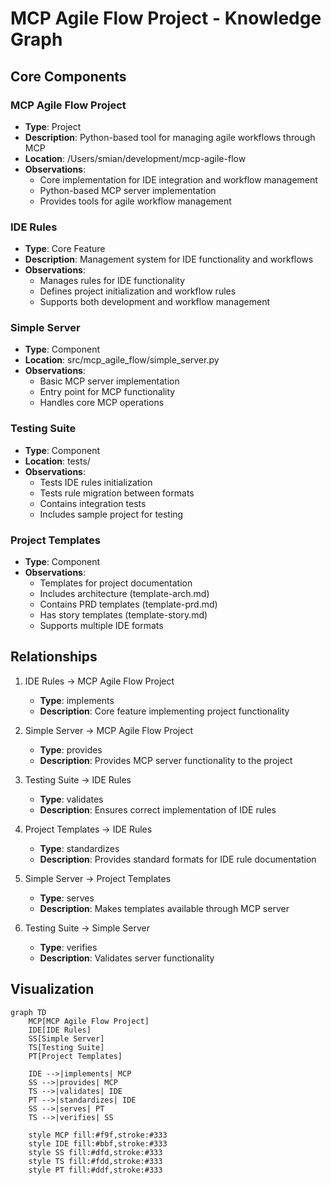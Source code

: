 # MCP Agile Flow Project - Knowledge Graph

## Core Components

### MCP Agile Flow Project
- **Type**: Project
- **Description**: Python-based tool for managing agile workflows through MCP
- **Location**: /Users/smian/development/mcp-agile-flow
- **Observations**:
  - Core implementation for IDE integration and workflow management
  - Python-based MCP server implementation
  - Provides tools for agile workflow management

### IDE Rules
- **Type**: Core Feature
- **Description**: Management system for IDE functionality and workflows
- **Observations**:
  - Manages rules for IDE functionality
  - Defines project initialization and workflow rules
  - Supports both development and workflow management

### Simple Server
- **Type**: Component
- **Location**: src/mcp_agile_flow/simple_server.py
- **Observations**:
  - Basic MCP server implementation
  - Entry point for MCP functionality
  - Handles core MCP operations

### Testing Suite
- **Type**: Component
- **Location**: tests/
- **Observations**:
  - Tests IDE rules initialization
  - Tests rule migration between formats
  - Contains integration tests
  - Includes sample project for testing

### Project Templates
- **Type**: Component
- **Observations**:
  - Templates for project documentation
  - Includes architecture (template-arch.md)
  - Contains PRD templates (template-prd.md)
  - Has story templates (template-story.md)
  - Supports multiple IDE formats

## Relationships

1. IDE Rules → MCP Agile Flow Project
   - **Type**: implements
   - **Description**: Core feature implementing project functionality

2. Simple Server → MCP Agile Flow Project
   - **Type**: provides
   - **Description**: Provides MCP server functionality to the project

3. Testing Suite → IDE Rules
   - **Type**: validates
   - **Description**: Ensures correct implementation of IDE rules

4. Project Templates → IDE Rules
   - **Type**: standardizes
   - **Description**: Provides standard formats for IDE rule documentation

5. Simple Server → Project Templates
   - **Type**: serves
   - **Description**: Makes templates available through MCP server

6. Testing Suite → Simple Server
   - **Type**: verifies
   - **Description**: Validates server functionality

## Visualization

```mermaid
graph TD
    MCP[MCP Agile Flow Project]
    IDE[IDE Rules]
    SS[Simple Server]
    TS[Testing Suite]
    PT[Project Templates]

    IDE -->|implements| MCP
    SS -->|provides| MCP
    TS -->|validates| IDE
    PT -->|standardizes| IDE
    SS -->|serves| PT
    TS -->|verifies| SS

    style MCP fill:#f9f,stroke:#333
    style IDE fill:#bbf,stroke:#333
    style SS fill:#dfd,stroke:#333
    style TS fill:#fdd,stroke:#333
    style PT fill:#ddf,stroke:#333
```
